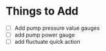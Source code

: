 # Things to Add

- [ ] Add pump pressure value gauges
- [ ] add pump power gauge
- [ ] add fluctuate quick action
